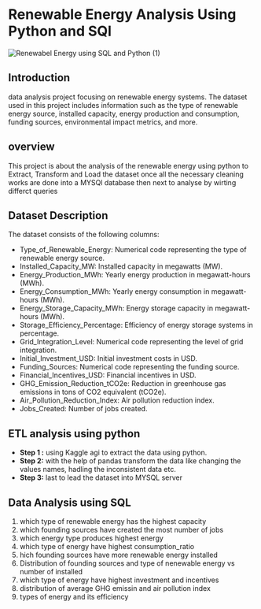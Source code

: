 
# Renewable Energy Analysis Using Python and SQl


![Renewabel Energy using SQL and Python (1)](https://github.com/Jey-krishna/Renewable-energy-analysis-using-SQL-and-python/assets/90081469/4c59ce07-9ef6-4a54-aafc-b0226a4761aa)


## Introduction
data analysis project focusing on renewable energy systems. The dataset used in this project includes information such as the type of renewable energy source, installed capacity, energy production and consumption, funding sources, environmental impact metrics, and more.
## overview
This  project  is about the  analysis of the renewable energy using python  to Extract, Transform and Load the dataset once all the necessary cleaning works are done into a MYSQl database then next to analyse by wirting differct queries

## Dataset Description
The dataset consists of the following columns:

* Type_of_Renewable_Energy: Numerical code representing the type of renewable energy source.
* Installed_Capacity_MW: Installed capacity in megawatts (MW).
* Energy_Production_MWh: Yearly energy production in megawatt-hours (MWh).
* Energy_Consumption_MWh: Yearly energy consumption in megawatt-hours (MWh).
* Energy_Storage_Capacity_MWh: Energy storage capacity in megawatt-hours (MWh).
* Storage_Efficiency_Percentage: Efficiency of energy storage systems in percentage.
* Grid_Integration_Level: Numerical code representing the level of grid integration.
* Initial_Investment_USD: Initial investment costs in USD.
* Funding_Sources: Numerical code representing the funding source.
* Financial_Incentives_USD: Financial incentives in USD.
* GHG_Emission_Reduction_tCO2e: Reduction in greenhouse gas emissions in tons of CO2 equivalent (tCO2e).
* Air_Pollution_Reduction_Index: Air pollution reduction index.
* Jobs_Created: Number of jobs created.

## ETL analysis  using python

* **Step 1 :** using Kaggle agi to extract the data using python.
* **Step 2:** with the help of pandas transform the data like changing the values names, hadling the inconsistent data etc.
* **Step 3:** last to lead the dataset into MYSQL server

## Data Analysis using SQL
1. which type of renewable energy has the highest  capacity
2. which founding sources have created the most number of jobs
3. which energy type produces highest energy
4. which type  of energy have highest consumption_ratio
5. hich founding sources have more renewable energy installed
6. Distribution of founding sources and type of nenewable energy vs number of installed
7.  which type of energy have highest investment and incentives
8.  distribution of average GHG emissin and air pollution index
9.  types of energy and its efficiency
















